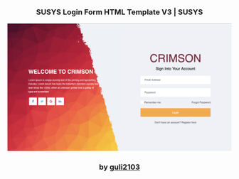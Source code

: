 <div align="center">

### SUSYS Login Form HTML Template V3 | SUSYS

<img src="admin/base.png">

### by <a href="https://github.com/guli2103">guli2103</a>

</div>